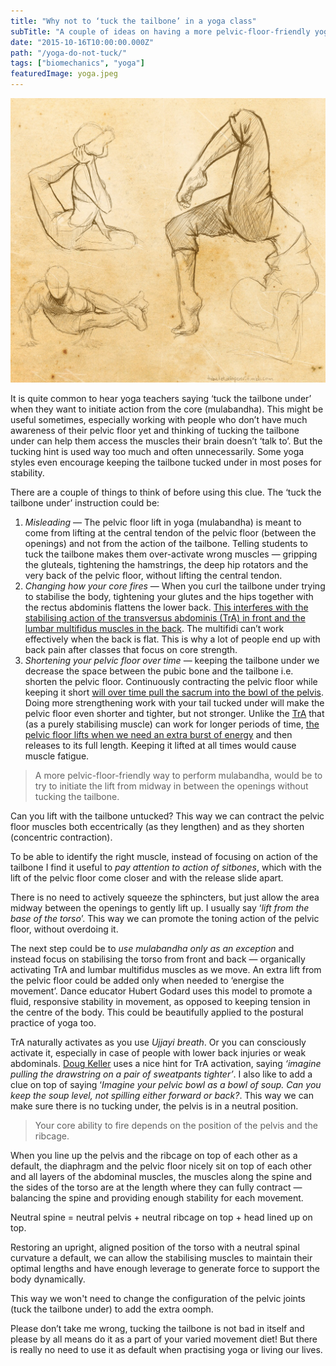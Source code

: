 ```yaml
---
title: "Why not to ‘tuck the tailbone’ in a yoga class"
subTitle: "A couple of ideas on having a more pelvic-floor-friendly yoga practice"
date: "2015-10-16T10:00:00.000Z"
path: "/yoga-do-not-tuck/"
tags: ["biomechanics", "yoga"]
featuredImage: yoga.jpeg
---
```


![Sketches of people doing yoga poses](yoga.jpeg)

It is quite common to hear yoga teachers saying ‘tuck the tailbone under’ when they want to initiate action from the core (mulabandha). This might be useful sometimes, especially working with people who don’t have much awareness of their pelvic floor yet and thinking of tucking the tailbone under can help them access the muscles their brain doesn’t ‘talk to’. But the tucking hint is used way too much and often unnecessarily. Some yoga styles even encourage keeping the tailbone tucked under in most poses for stability.

There are a couple of things to think of before using this clue. The ‘tuck the tailbone under’ instruction could be:

1. *Misleading* — The pelvic floor lift in yoga (mulabandha) is meant to come from lifting at the central tendon of the pelvic floor (between the openings) and not from the action of the tailbone. Telling students to tuck the tailbone makes them over-activate wrong muscles — gripping the gluteals, tightening the hamstrings, the deep hip rotators and the very back of the pelvic floor, without lifting the central tendon.
2. *Changing how your core fires* — When you curl the tailbone under trying to stabilise the body, tightening your glutes and the hips together with the rectus abdominis flattens the lower back. [This interferes with the stabilising action of the transversus abdominis (TrA) in front and the lumbar multifidus muscles in the back](http://alinenewton.com/pdf-articles/core.htm). The multifidi can’t work effectively when the back is flat. This is why a lot of people end up with back pain after classes that focus on core strength.
3. *Shortening your pelvic floor over time* — keeping the tailbone under we decrease the space between the pubic bone and the tailbone i.e. shorten the pelvic floor. Continuously contracting the pelvic floor while keeping it short [will over time pull the sacrum into the bowl of the pelvis](http://mamasweat.blogspot.co.uk/2010/05/pelvic-floor-party-kegels-are-not.html). Doing more strengthening work with your tail tucked under will make the pelvic floor even shorter and tighter, but not stronger. Unlike the [TrA](http://alinenewton.com/pdf-articles/core.htm) that (as a purely stabilising muscle) can work for longer periods of time, [the pelvic floor lifts when we need an extra burst of energy](http://www.somatics.de/Godard/ReadingBodyInDance.pdf) and then releases to its full length. Keeping it lifted at all times would cause muscle fatigue.

> A more pelvic-floor-friendly way to perform mulabandha, would be to try to initiate the lift from midway in between the openings without tucking the tailbone. 

Can you lift with the tailbone untucked? This way we can contract the pelvic floor muscles both eccentrically (as they lengthen) and as they shorten (concentric contraction).

To be able to identify the right muscle, instead of focusing on action of the tailbone I find it useful to *pay attention to action of sitbones*, which with the lift of the pelvic floor come closer and with the release slide apart.

There is no need to actively squeeze the sphincters, but just allow the area midway between the openings to gently lift up. I usually say ‘*lift from the base of the torso*’. This way we can promote the toning action of the pelvic floor, without overdoing it.

The next step could be to *use mulabandha only as an exception* and instead focus on stabilising the torso from front and back — organically activating TrA and lumbar multifidus muscles as we move. An extra lift from the pelvic floor could be added only when needed to ‘energise the movement’. Dance educator Hubert Godard uses this model to promote a fluid, responsive stability in movement, as opposed to keeping tension in the centre of the body. This could be beautifully applied to the postural practice of yoga too.

TrA naturally activates as you use *Ujjayi breath*. Or you can consciously activate it, especially in case of people with lower back injuries or weak abdominals. [Doug Keller](http://www.doyoga.com/resources.html) uses a nice hint for TrA activation, saying *‘imagine pulling the drawstring on a pair of sweatpants tighter’*. I also like to add a clue on top of saying ‘*Imagine your pelvic bowl as a bowl of soup. Can you keep the soup level, not spilling either forward or back?*. This way we can make sure there is no tucking under, the pelvis is in a neutral position.

> Your core ability to fire depends on the position of the pelvis and the ribcage. 

When you line up the pelvis and the ribcage on top of each other as a default, the diaphragm and the pelvic floor nicely sit on top of each other and all layers of the abdominal muscles, the muscles along the spine and the sides of the torso are at the length where they can fully contract — balancing the spine and providing enough stability for each movement. 

Neutral spine = neutral pelvis + neutral ribcage on top + head lined up on top. 

Restoring an upright, aligned position of the torso with a neutral spinal curvature a default, we can allow the stabilising muscles to maintain their optimal lengths and have enough leverage to generate force to support the body dynamically.

This way we won't need to change the configuration of the pelvic joints (tuck the tailbone under) to add the extra oomph.

Please don’t take me wrong, tucking the tailbone is not bad in itself and please by all means do it as a part of your varied movement diet! But there is really no need to use it as default when practising yoga or living our lives.